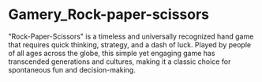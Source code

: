 # Gamery_Rock-paper-scissors
"Rock-Paper-Scissors" is a timeless and universally recognized hand game that requires quick thinking, strategy, and a dash of luck. Played by people of all ages across the globe, this simple yet engaging game has transcended generations and cultures, making it a classic choice for spontaneous fun and decision-making.

